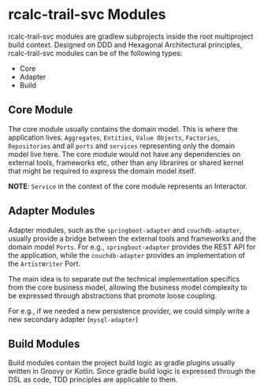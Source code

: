 # rcalc-trail-svc Modules

rcalc-trail-svc modules are gradlew subprojects inside the root multiproject build context.
Designed on DDD and Hexagonal Architectural principles, rcalc-trail-svc modules can be of the following types:

* Core
* Adapter
* Build

## Core Module
The core module usually contains the domain model. This is where the application lives.
`Aggregates`, `Entities`, `Value Objects`, `Factories`, `Repositories` and all `ports` and `services` representing only the domain model live here.
The core module would not have any dependencies on external tools, frameworks etc, other than any librarires or shared kernel that might be required to express the domain model itself.

__NOTE__: `Service` in the context of the core module represents an Interactor.

## Adapter Modules
Adapter modules, such as the `springboot-adapter` and `couchdb-adapter`, usually provide a bridge between the external tools and frameworks and the domain model `Ports`. 
For e.g., `springboot-adapter` provides the REST API for the application, while the `couchdb-adapter` provides an implementation of the `ArtistWriter` Port.

The main idea is to separate out the technical implementation specifics from the core business model, allowing the business model complexity to be expressed through abstractions that promote loose coupling.

For e.g., if we needed a new persistence provider, we could simply write a new secondary adapter (`mysql-adapter`)

## Build Modules
Build modules contain the project build logic as gradle plugins usually written in Groovy or Kotlin.
Since gradle build logic is expressed through the DSL as code, TDD principles are applicable to them.
